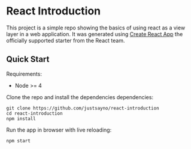 # React Introduction

This project is a simple repo showing the basics of using react as a view layer in a web application. It was generated
using [Create React App](https://github.com/facebookincubator/create-react-app) the officially supported starter
from the React team.

## Quick Start

Requirements:

- Node >= 4

Clone the repo and install the dependencies dependencies:

```
git clone https://github.com/justsayno/react-introduction
cd react-introduction
npm install
```

Run the app in browser with live reloading:

```
npm start
```